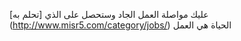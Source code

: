 ﻿عليك مواصلة العمل الجاد وستحصل على الذي [تحلم به] (http://www.misr5.com/category/jobs/)
الحياة هي العمل 